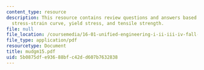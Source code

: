 ```yaml
---
content_type: resource
description: This resource contains review questions and answers based on prototypical
  stress-strain curve, yield stress, and tensile strength.
file: null
file_location: /coursemedia/16-01-unified-engineering-i-ii-iii-iv-fall-2005-spring-2006/5b0875dfe93688bfc42dd607b7632838_mudgm15.pdf
file_type: application/pdf
resourcetype: Document
title: mudgm15.pdf
uid: 5b0875df-e936-88bf-c42d-d607b7632838
---
```

